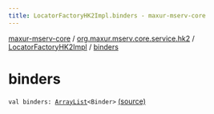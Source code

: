 ```yaml
---
title: LocatorFactoryHK2Impl.binders - maxur-mserv-core
---
```


[maxur-mserv-core](../../index.html) / [org.maxur.mserv.core.service.hk2](../index.html) / [LocatorFactoryHK2Impl](index.html) / [binders](.)

# binders

`val binders: `[`ArrayList`](https://kotlinlang.org/api/latest/jvm/stdlib/kotlin.collections/-array-list/index.html)`<Binder>` [(source)](https://github.com/myunusov/maxur-mserv/tree/master/maxur-mserv-core/src/main/kotlin/org/maxur/mserv/core/service/hk2/LocatorFactoryHK2Impl.kt#L27)